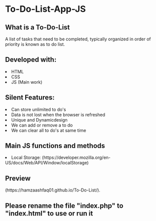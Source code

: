 <h1>To-Do-List-App-JS</h1>
<h2>What is a To-Do-List</h2>
A list of tasks that need to be completed, typically organized in order of priority is known as to do list.
<h2>Developed with:</h2>
<li>HTML</li>
<li>CSS</li>
<li>JS (Main work)</li>
<h2>Silent Features:</h2>
<li>Can store unlimited to do's</li>
<li>Data is not lost when the browser is refreshed</li>
<li>Unique and Dynamicdesign</li>
<li>We can add or remove a to do</li>
<li>We can clear all to do's at same time</li>
<h2>Main JS functions and methods</h2>
<li>Local Storage: (https://developer.mozilla.org/en-US/docs/Web/API/Window/localStorage)</li>
<h2>Preview</h2>
(https://hamzaashfaq01.github.io/To-Do-List/).

<h2>Please rename the file "index.php" to "index.html" to use or run it</h2>

